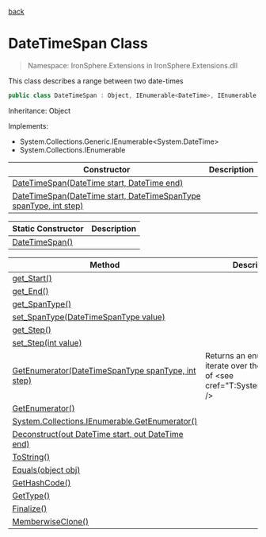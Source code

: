 ﻿[back](/IronSphere.Extensions/types)

# DateTimeSpan Class

> Namespace: IronSphere.Extensions in  IronSphere.Extensions.dll

This class describes a range between two date-times

```csharp
public class DateTimeSpan : Object, IEnumerable<DateTime>, IEnumerable
```
Inheritance: Object


Implements:

* System.Collections.Generic.IEnumerable<System.DateTime>
* System.Collections.IEnumerable

| Constructor | Description |
| --- | --- |
| [DateTimeSpan(DateTime start, DateTime end)](DateTimeSpan_DateTimeSpan(DateTime,DateTime)) |  |
| [DateTimeSpan(DateTime start, DateTimeSpanType spanType, int step)](DateTimeSpan_DateTimeSpan(DateTime,DateTimeSpanType,Int32)) |  |

| Static Constructor | Description |
| --- | --- |
| [DateTimeSpan()](DateTimeSpan_DateTimeSpan()) |  |

| Method | Description |
| --- | --- |
| [get_Start()](DateTimeSpan_get_Start()) |  |
| [get_End()](DateTimeSpan_get_End()) |  |
| [get_SpanType()](DateTimeSpan_get_SpanType()) |  |
| [set_SpanType(DateTimeSpanType value)](DateTimeSpan_set_SpanType(DateTimeSpanType)) |  |
| [get_Step()](DateTimeSpan_get_Step()) |  |
| [set_Step(int value)](DateTimeSpan_set_Step(Int32)) |  |
| [GetEnumerator(DateTimeSpanType spanType, int step)](DateTimeSpan_GetEnumerator(DateTimeSpanType,Int32)) | Returns an enumerator to iterate over the sequence of &lt;see cref=&quot;T:System.DateTime&quot; /&gt; |
| [GetEnumerator()](DateTimeSpan_GetEnumerator()) |  |
| [System.Collections.IEnumerable.GetEnumerator()](DateTimeSpan_System.Collections.IEnumerable.GetEnumerator()) |  |
| [Deconstruct(out DateTime start, out DateTime end)](DateTimeSpan_Deconstruct(DateTime,DateTime)) |  |
| [ToString()](DateTimeSpan_ToString()) |  |
| [Equals(object obj)](DateTimeSpan_Equals(Object)) |  |
| [GetHashCode()](DateTimeSpan_GetHashCode()) |  |
| [GetType()](DateTimeSpan_GetType()) |  |
| [Finalize()](DateTimeSpan_Finalize()) |  |
| [MemberwiseClone()](DateTimeSpan_MemberwiseClone()) |  |

